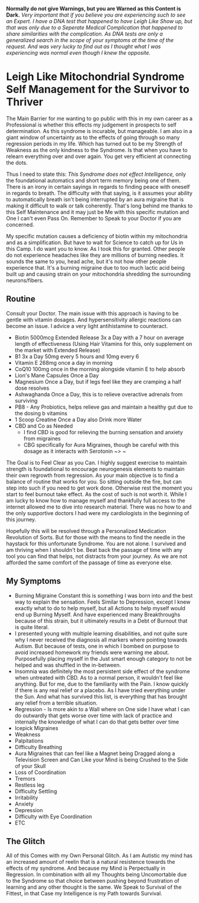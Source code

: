 **Normally do not give Warnings, but you are Warned as this Content is Dark.**
*Very important that if you believe you are experiencing such to see an Expert. I have a DNA test that happened to have Leigh Like Show up, but that was only due to a Seperate Medical Complication that happened to share similarities with the complication. As DNA tests are only a generalized search in the scope of your symptoms at the time of the request. And was very lucky to find out as I thought what I was experiencing was normal even though I knew the opposite.*
# Leigh Like Mitochondrial Syndrome Self Management for the Survivor to Thriver

The Main Barrier for me wanting to go public with this in my own career as a Professional is whether this effects my judgement in prospects to self determination. As this syndrome is incurable, but manageable. I am also in a giant window of uncertainty as to the effects of going through so many regression periods in my life. Which has turned out to be my Strength of Weakness as the only kindness to the Syndrome. Is that when you have to relearn everything over and over again. You get very efficient at connecting the dots.

Thus I need to state this: *This Syndrome does not effect Intelligence,* only the foundational automatics and short term memory being one of them. There is an irony in certain sayings in regards to finding peace with oneself in regards to breath. The difficulty with that saying, is it assumes your ability to automatically breath isn't being interrupted by an aura migraine that is making it difficult to walk or talk coherently. That's long behind me thanks to this Self Maintenance and it may just be Me with this specific mutation and One I can't even Pass On. Remember to Speak to your Doctor if you are concerned.

My specific mutation causes a deficiency of biotin within my mitochondria and as a simplification. But have to wait for Science to catch up for Us in this Camp. I do want you to know. As I took this for granted. Other people do not experience headaches like they are millions of burning needles. It sounds the same to you, head ache, but it's not how other people experience that. It's a burning migraine due to too much lactic acid being built up and causing strain on your mitochondria shredding the surrounding neurons/fibers. 

## Routine
Consult your Doctor. The main issue with this approach is having to be gentle with vitamin dosages. And hypersensitivity allergic reactions can become an issue. I advice a very light antihistamine to counteract. 
* Biotin 5000mcg Extended Release 3x a Day with a 7 hour on average length of effectiveness (Using Hair Vitamins for this, only supplement on the market with Extended Release)
* B1 3x a Day 50mg every 5 hours and 10mg every 6
* Vitamin E 268mg once a day in morning
* CoQ10 100mg once in the morning alongside vitamin E to help absorb
* Lion's Mane Capsules Once a Day
* Magnesium Once a Day, but if legs feel like they are cramping a half dose resolves
* Ashwaghanda Once a Day, this is to relieve overactive adrenals from surviving
* PB8 - Any Probiotics, helps relieve gas and maintain a healthy gut due to the dosing b vitamins
* 1 Scoop Creatine Once a Day also Drink more Water
* CBD and Co as Needed
  * I find CBD is good for relieving the burning sensation and anxiety from migraines
  * CBG specifically for Aura Migraines, though be careful with this dosage as it interacts with Serotonin
  ~> ~ 

The Goal is to Feel Clear as you Can.
I highly suggest exercise to maintain strength is foundational to encourage neurogenesis elements to maintain their own regrowth from regression. As your main objective is to find a balance of routine that works for you. So sitting outside the fire, but can step into such if you need to get work done. Otherwise rest the moment you start to feel burnout take effect. As the cost of such is not worth it. While I am lucky to know how to manage myself and thankfully full access to the internet allowed me to dive into research material. There was no how to and the only supportive doctors I had were my cardiologists in the beginning of this journey.

Hopefully this will be resolved through a Personalized Medication Revolution of Sorts. But for those with the means to find the needle in the haystack for this unfortunate Syndrome. You are not alone. I survived and am thriving when I shouldn't be. Beat back the passage of time with any tool you can find that helps, not distracts from your journey. As we are not afforded the same comfort of the passage of time as everyone else.

## My Symptoms
* Burning Migraine Constant this is something I was born into and the best way to explain the sensation. Feels Similar to Depression, except I knew exactly what to do to help myself, but all Actions to help myself would end up Burning Myself. And have experienced many Breakthroughs because of this strain, but it ultimately results in a Debt of Burnout that is quite literal. 
* I presented young with multiple learning disabilities, and not quite sure why I never received the diagnosis all markers where pointing towards Autism. But because of tests, one in which I bombed on purpose to avoid increased homework my friends were warning me about. Purposefully placing myself in the Just smart enough category to not be helped and was shuffled in the in-between.
* Insomnia was definitely the most persistent side effect of the syndrome when untreated with CBD. As to a normal person, it wouldn't feel like anything. But for me, due to the familiarity with the Pain. I know quickly if there is any real relief or a placebo. As I have tried everything under the Sun. And what has survived this list, is everything that has brought any relief from a terrible situation.
* Regression - Is more akin to a Wall where on One side I have what I can do outwardly that gets worse over time with lack of practice and internally the knowledge of what I can do that gets better over time
* Icepick Migraines
* Weakness
* Palpitations
* Difficulty Breathing
* Aura Migraines that can feel like a Magnet being Dragged along a Television Screen and Can Like your Mind is being Crushed to the Side of your Skull
* Loss of Coordination
* Tremors
* Restless leg
* Difficulty Settling
* Irritability
* Anxiety
* Depression
* Difficulty with Eye Coordination
* ETC

## The Glitch
All of this Comes with my Own Personal Glitch.
As I am Autistic my mind has an increased amount of reelin that is a natural resistence towards the effects of my syndrome.
And because my Mind is Perpectually in Regression.
In combination with all my Thoughts being Uncomortable due to the Syndrome so that choice between pushing beyond frustration of learning and any other thought is the same.
We Speak to Survival of the Fittest, in that Case my Intelligence is my Path towards Survival.
